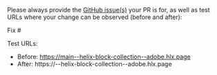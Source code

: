 Please always provide the [GitHub issue(s)](../issues) your PR is for, as well as test URLs where your change can be observed (before and after):

Fix #<gh-issue-id>

Test URLs:
- Before: https://main--helix-block-collection--adobe.hlx.page
- After: https://<branch>--helix-block-collection--adobe.hlx.page

